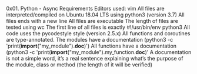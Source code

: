 0x01. Python - Async
Requirements
Editors used: vim
All files are interpreted/compiled on Ubuntu 18.04 LTS using python3 (version 3.7)
All files ends with a new line
All files are executable
The length of files are tested using wc
The first line of all files is exactly #!/usr/bin/env python3
All code uses the pycodestyle style (version 2.5.x)
All functions and coroutines are type-annotated.
The modules have a documentation (python3 -c 'print(__import__("my_module").__doc__)')
All  functions have a documentation (python3 -c 'print(__import__("my_module").my_function.__doc__)'
A documentation is not a simple word, it’s a real sentence explaining what’s the purpose of the module, class or method (the length of it will be verified)
